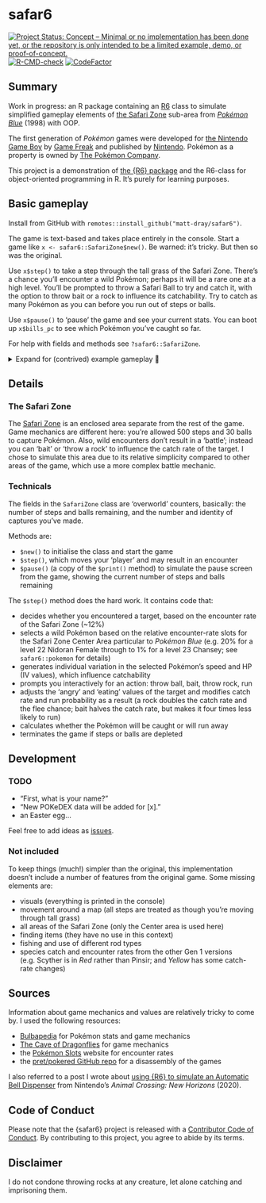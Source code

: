
<!-- README.md is generated from README.Rmd. Please edit that file -->

# safar6

<!-- badges: start -->

[![Project Status: Concept – Minimal or no implementation has been done
yet, or the repository is only intended to be a limited example, demo,
or
proof-of-concept.](https://www.repostatus.org/badges/latest/concept.svg)](https://www.repostatus.org/#concept)
[![R-CMD-check](https://github.com/matt-dray/safar6/workflows/R-CMD-check/badge.svg)](https://github.com/matt-dray/safar6/actions)
[![CodeFactor](https://www.codefactor.io/repository/github/matt-dray/safar6/badge)](https://www.codefactor.io/repository/github/matt-dray/safar6)
<!-- badges: end -->

## Summary

Work in progress: an R package containing an [R6](https://r6.r-lib.org/)
class to simulate simplified gameplay elements of [the Safari
Zone](https://bulbapedia.bulbagarden.net/wiki/Kanto_Safari_Zone)
sub-area from [*Pokémon
Blue*](https://bulbapedia.bulbagarden.net/wiki/Generation_I) (1998) with
OOP.

The first generation of *Pokémon* games were developed for [the Nintendo
Game Boy](https://en.wikipedia.org/wiki/Game_Boy) by [Game
Freak](https://www.gamefreak.co.jp/) and published by
[Nintendo](https://www.nintendo.com). Pokémon as a property is owned by
[The Pokémon Company](https://www.pokemon.co.jp/).

This project is a demonstration of [the {R6}
package](https://r6.r-lib.org/) and the R6-class for object-oriented
programming in R. It’s purely for learning purposes.

## Basic gameplay

Install from GitHub with `remotes::install_github("matt-dray/safar6")`.

The game is text-based and takes place entirely in the console. Start a
game like `x <- safar6::SafariZone$new()`. Be warned: it’s tricky. But
then so was the original.

Use `x$step()` to take a step through the tall grass of the Safari Zone.
There’s a chance you’ll encounter a wild Pokémon; perhaps it will be a
rare one at a high level. You’ll be prompted to throw a Safari Ball to
try and catch it, with the option to throw bait or a rock to influence
its catchability. Try to catch as many Pokémon as you can before you run
out of steps or balls.

Use `x$pause()` to ‘pause’ the game and see your current stats. You can
boot up `x$bills_pc` to see which Pokémon you’ve caught so far.

For help with fields and methods see `?safar6::SafariZone`.

<details>
<summary>
Expand for (contrived) example gameplay 👾
</summary>

``` r
> library(safar6)
# {safar6}
# Start game: x <- SafariZone$new()
# Take a step: x$step()
> x <- SafariZone$new()
# Welcome to the SAFARI ZONE!
# For just $500, you can catch all the Pokemon you want in the park!
# Would you like to join the hunt?
# > YES NO
# That'll be $500 please!
# We only use a special POKe BALL here.
# BLUE received 30 SAFARI BALLs!
# We'll call you on the PA when you run out of time or SAFARI BALLs!
> x$step()
# 499/500
> x$step()
# 498/500
> x$step()
# 497/500
# Wild VENONAT L22 appeared!
# ------------------------
# BALLx30 (1)     BAIT (2)
# THROW ROCK (3)  RUN (4)
# ------------------------
# Selection: 
> 3
# BLUE threw a ROCK.
# Wild VENONAT is angry!
# ------------------------
# BALLx30 (1)     BAIT (2)
# THROW ROCK (3)  RUN (4)
# ------------------------
# Select 1, 2, 3 or 4: 
> 1
# BLUE used SAFARI BALL!
# Wobble...
# Darn! The POKeMON broke free!
# Wild VENONAT is angry!
# ------------------------
# BALLx29 (1)     BAIT (2)
# THROW ROCK (3)  RUN (4)
# ------------------------
# Select 1, 2, 3 or 4: 
> 1
# BLUE used SAFARI BALL!
# Wobble... Wobble... Wobble...
# All right!
# VENONAT was caught!
# Do you want to give a nickname to VENONAT?
# Select YES (1) or NO (2):
> 1
# Nickname: 
> Tajiri
# Tajiri was transferred to BILL's PC!
> x$pause()
# 497/500
# BALLx28
# Transferred to BILL's PC: 1
> x$bills_pc
#   nickname species level
# 1   Tajiri RHYHORN    25
```

</details>

## Details

### The Safari Zone

The [Safari
Zone](https://bulbapedia.bulbagarden.net/wiki/Kanto_Safari_Zone) is an
enclosed area separate from the rest of the game. Game mechanics are
different here: you’re allowed 500 steps and 30 balls to capture
Pokémon. Also, wild encounters don’t result in a ‘battle’; instead you
can ‘bait’ or ‘throw a rock’ to influence the catch rate of the target.
I chose to simulate this area due to its relative simplicity compared to
other areas of the game, which use a more complex battle mechanic.

### Technicals

The fields in the `SafariZone` class are ‘overworld’ counters,
basically: the number of steps and balls remaining, and the number and
identity of captures you’ve made.

Methods are:

-   `$new()` to initialise the class and start the game
-   `$step()`, which moves your ‘player’ and may result in an encounter
-   `$pause()` (a copy of the `$print()` method) to simulate the pause
    screen from the game, showing the current number of steps and balls
    remaining

The `$step()` method does the hard work. It contains code that:

-   decides whether you encountered a target, based on the encounter
    rate of the Safari Zone (\~12%)
-   selects a wild Pokémon based on the relative encounter-rate slots
    for the Safari Zone Center Area particular to *Pokémon Blue*
    (e.g. 20% for a level 22 Nidoran Female through to 1% for a level 23
    Chansey; see `safar6::pokemon` for details)
-   generates individual variation in the selected Pokémon’s speed and
    HP (IV values), which influence catchability
-   prompts you interactively for an action: throw ball, bait, throw
    rock, run
-   adjusts the ‘angry’ and ‘eating’ values of the target and modifies
    catch rate and run probability as a result (a rock doubles the catch
    rate and the flee chance; bait halves the catch rate, but makes it
    four times less likely to run)
-   calculates whether the Pokémon will be caught or will run away
-   terminates the game if steps or balls are depleted

## Development

### TODO

-   “First, what is your name?”
-   “New POKeDEX data will be added for \[x\].”
-   an Easter egg…

Feel free to add ideas as
[issues](https://www.github.com/matt-dray/safar6/issues/).

### Not included

To keep things (much!) simpler than the original, this implementation
doesn’t include a number of features from the original game. Some
missing elements are:

-   visuals (everything is printed in the console)
-   movement around a map (all steps are treated as though you’re moving
    through tall grass)
-   all areas of the Safari Zone (only the Center area is used here)
-   finding items (they have no use in this context)
-   fishing and use of different rod types
-   species catch and encounter rates from the other Gen 1 versions
    (e.g. Scyther is in *Red* rather than Pinsir; and *Yellow* has some
    catch-rate changes)

## Sources

Information about game mechanics and values are relatively tricky to
come by. I used the following resources:

-   [Bulbapedia](https://bulbapedia.bulbagarden.net/) for Pokémon stats
    and game mechanics
-   [The Cave of Dragonflies](https://www.dragonflycave.com/) for game
    mechanics
-   the [Pokémon Slots](https://sites.google.com/site/pokemonslots)
    website for encounter rates
-   the [pret/pokered GitHub repo](https://github.com/pret/pokered) for
    a disassembly of the games

I also referred to a post I wrote about [using {R6} to simulate an
Automatic Bell
Dispenser](https://www.rostrum.blog/2020/04/04/repaying-tom-nook-with-r6/)
from Nintendo’s *Animal Crossing: New Horizons* (2020).

## Code of Conduct

Please note that the {safar6} project is released with a [Contributor
Code of
Conduct](https://contributor-covenant.org/version/2/0/CODE_OF_CONDUCT.html).
By contributing to this project, you agree to abide by its terms.

## Disclaimer

I do not condone throwing rocks at any creature, let alone catching and
imprisoning them.
